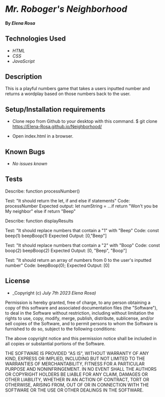 # _Mr. Roboger's Neighborhood_

#### By _**Elena Rosa**_

## Technologies Used

* _HTML_
* _CSS_
* _JavaScript_


## Description

This is a playful numbers game that takes a users inputted number and returns a wordplay based on those numbers back to the user. 

## Setup/Installation requirements

* Clone repo from Github to your desktop with this command. $ git clone https://Elena-Rosa.github.io/Neighborhood/

* Open index.html in a browser. 


## Known Bugs

* _No issues known_

## Tests

Describe: function processNumber()

Test: "It should return the let, if and else if statements"
Code:
processNumber
Expected output: let numString = ...if return "Won't you be My neighbor" else if return "Beep"


Describe: function displayResults

Test: "It should replace numbers that contain a "1" with "Beep"
Code: 
const beep(1)
beepBoop(1)
Expected Output: [0,"Beep"]

Test: "It should replace numbers that contain a "2" with "Boop"
Code: 
const boop(2)
beepBoop(2)
Expected Output: [0, "Beep", "Boop"]

Test: "It should return an array of numbers from 0 to the user's inputted number"
Code: beepBoop(0);
Expected Output: [0]

## License


* _Copyright (c) _July 7th 2023_ _Elena Rosa)_

Permission is hereby granted, free of charge, to any person obtaining a copy
of this software and associated documentation files (the "Software"), to deal
in the Software without restriction, including without limitation the rights
to use, copy, modify, merge, publish, distribute, sublicense, and/or sell
copies of the Software, and to permit persons to whom the Software is
furnished to do so, subject to the following conditions:

The above copyright notice and this permission notice shall be included in all
copies or substantial portions of the Software.

THE SOFTWARE IS PROVIDED "AS IS", WITHOUT WARRANTY OF ANY KIND, EXPRESS OR
IMPLIED, INCLUDING BUT NOT LIMITED TO THE WARRANTIES OF MERCHANTABILITY,
FITNESS FOR A PARTICULAR PURPOSE AND NONINFRINGEMENT. IN NO EVENT SHALL THE
AUTHORS OR COPYRIGHT HOLDERS BE LIABLE FOR ANY CLAIM, DAMAGES OR OTHER
LIABILITY, WHETHER IN AN ACTION OF CONTRACT, TORT OR OTHERWISE, ARISING FROM,
OUT OF OR IN CONNECTION WITH THE SOFTWARE OR THE USE OR OTHER DEALINGS IN THE
SOFTWARE.
